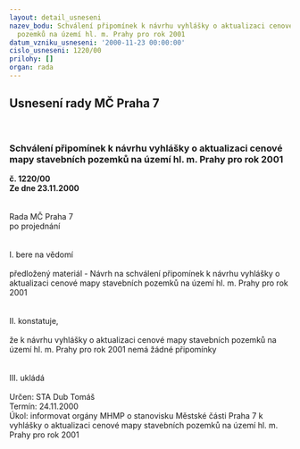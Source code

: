 ```yaml
---
layout: detail_usneseni
nazev_bodu: Schválení připomínek k návrhu vyhlášky o aktualizaci cenové mapy stavebních
  pozemků na území hl. m. Prahy pro rok 2001
datum_vzniku_usneseni: '2000-11-23 00:00:00'
cislo_usneseni: 1220/00
prilohy: []
organ: rada
---
```

<div id="ucUsn_pList" class="usn">
	<span><h2>Usnesení rady MČ Praha 7 </h2>
<br></span><div class="standBody">
<span><h3>Schválení připomínek k návrhu vyhlášky o aktualizaci cenové mapy stavebních pozemků na území hl. m. Prahy pro rok 2001</h3></span><div class="center">
		<strong>č. 1220/00</strong><br>
	</div>
<div class="center">
		<strong>Ze dne 23.11.2000</strong><br><br>
	</div>
<br>Rada MČ Praha 7<br>po projednání<br><br><br>I.	bere na vědomí<br><br> předložený materiál - Návrh na schválení připomínek k návrhu vyhlášky o aktualizaci cenové mapy stavebních pozemků na území hl. m. Prahy pro rok 2001<br><br><br>II.	konstatuje,<br><br>že k návrhu vyhlášky o aktualizaci cenové mapy stavebních pozemků na území hl. m. Prahy pro rok 2001 nemá žádné připomínky<br><br><br>III.	ukládá <br><br> Určen:	     	STA Dub Tomáš<br>Termín: 24.11.2000<br>Úkol:	informovat orgány MHMP o stanovisku Městské části Praha 7 k vyhlášky o aktualizaci cenové mapy stavebních pozemků na území hl. m. Prahy pro rok 2001 <br> <br><br> </div>
</div>